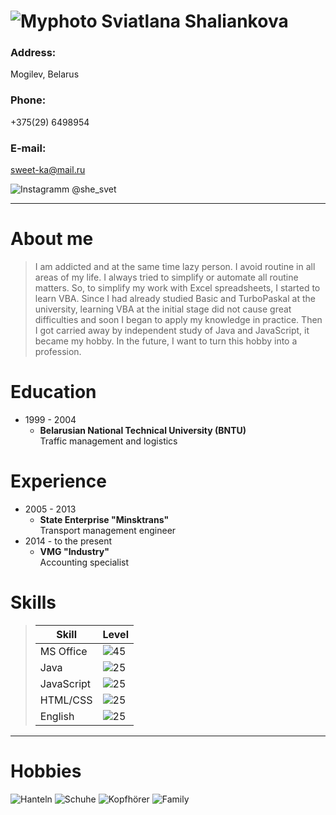 ![Myphoto](https://github.com/Sweet-ka/Images/blob/main/Myphoto.png) **Sviatlana Shaliankova**
===
### **Address:**  
Mogilev, Belarus  

### **Phone:**  
+375(29) 6498954  

### **E-mail:**  
sweet-ka@mail.ru  

![Instagramm](https://github.com/Sweet-ka/Images/blob/main/Instagramm.jpg) @she_svet  

----
# About me

>I am addicted and at the same time lazy person. I avoid routine in all areas of my life. I always tried to simplify or automate all routine matters. So, to simplify my work with Excel spreadsheets, I started to learn VBA. Since I had already studied Basic and TurboPaskal at the university, learning VBA at the initial stage did not cause great difficulties and soon I began to apply my knowledge in practice. Then I got carried away by independent study of Java and JavaScript, it became my hobby. In the future, I want to turn this hobby into a profession.

# Education

* 1999 - 2004
    * **Belarusian National Technical University (BNTU)**  
Traffic management and logistics

# Experience

* 2005 - 2013
    * **State Enterprise "Minsktrans"**  
Transport management engineer  
* 2014 - to the present
    * **VMG "Industry"**  
Accounting specialist

# Skills
>|Skill|Level|
>|---|---|
>|MS Office|![45](https://github.com/Sweet-ka/Images/blob/main/45.png)|
>|Java|![25](https://github.com/Sweet-ka/Images/blob/main/25.png)|
>|JavaScript|![25](https://github.com/Sweet-ka/Images/blob/main/25.png)|
>|HTML/CSS|![25](https://github.com/Sweet-ka/Images/blob/main/25.png)|
>|English|![25](https://github.com/Sweet-ka/Images/blob/main/25.png)|
---
# Hobbies
![Hanteln](https://github.com/Sweet-ka/Images/blob/main/Hanteln.jpg)
![Schuhe](https://github.com/Sweet-ka/Images/blob/main/Schuhe.jpg)
![Kopfhörer](https://github.com/Sweet-ka/Images/blob/main/Kopfhörer.jpg)
![Family](https://github.com/Sweet-ka/Images/blob/main/Family.jpg)
